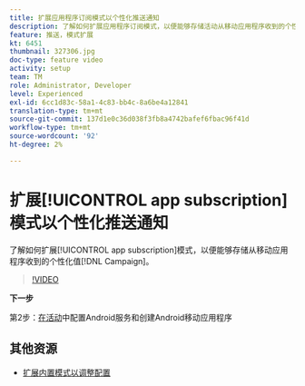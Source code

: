 ```yaml
---
title: 扩展应用程序订阅模式以个性化推送通知
description: 了解如何扩展应用程序订阅模式，以便能够存储活动从移动应用程序收到的个性化价值。
feature: 推送，模式扩展
kt: 6451
thumbnail: 327306.jpg
doc-type: feature video
activity: setup
team: TM
role: Administrator, Developer
level: Experienced
exl-id: 6cc1d83c-58a1-4c83-bb4c-8a6be4a12841
translation-type: tm+mt
source-git-commit: 137d1e0c36d038f3fb8a4742bafef6fbac96f41d
workflow-type: tm+mt
source-wordcount: '92'
ht-degree: 2%

---
```


# 扩展[!UICONTROL app subscription]模式以个性化推送通知

了解如何扩展[!UICONTROL app subscription]模式，以便能够存储从移动应用程序收到的个性化值[!DNL Campaign]。

>[!VIDEO](https://video.tv.adobe.com/v/327306?quality=12)

**下一步**

第2步：[在活动](/help/tutorial-getting-started-with-push-notifications-for-android/configuring-an-android-service-in-campaign.md)中配置Android服务和创建Android移动应用程序

## 其他资源

* [扩展内置模式以调整配置](https://experienceleague.adobe.com/docs/campaign-classic/using/sending-messages/sending-push-notifications/configure-the-mobile-app/configuring-the-mobile-application-android.html#extend-subscription-schema)
